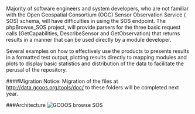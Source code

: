 Majority of software engineers and system developers, who are not familiar with the Open Geospatial Consortium (OGC) Sensor Observation Service ( SOS) schema, will have difficulties in using the SOS endpoint. The phpBrowse_SOS project, will provide parsers for the three basic request calls (GetCapabilities, DescribeSensor and GetObservation) that returns results in a manner that can be used directly by a module developer.

Several examples on how to effectively use the products to presents results in a formatted test output, plotting results directly to mapping modules and plots to display basic statistics and distribution of the data to facilitate the perusal of the repository.

####Migration Notice:
Migration of the files at http://data.gcoos.org/tools/doc/ to these folders will be completed next year.

###Architecture
![GCOOS browse SOS](http://data.gcoos.org/documents/browseSOS_PHP.png)
